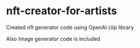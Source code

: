# nft-creator-for-artists


Created nft generator code using OpenAI clip library 


Also Image generator code is included
